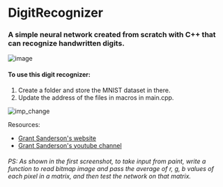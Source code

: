 # DigitRecognizer

<h3>A simple neural network created from scratch with C++ that can recognize handwritten digits.</h3>

![image](https://user-images.githubusercontent.com/77842809/145727029-9e244e2d-5512-4a44-a95d-8d46083fac19.png)


<h4> To use this digit recognizer: </h4> 
<ol>
  <li>Create a folder and store the MNIST dataset in there.</li>
  <li>Update the address of the files in macros in main.cpp.</li>
</ol>

![imp_change](https://user-images.githubusercontent.com/77842809/145726541-87179949-53f2-4faa-bfbd-9ae8b3300be9.jpg)

Resources:
<ul>
  <li><a href="https://www.3blue1brown.com/topics/neural-networks">Grant Sanderson's website</a></li>
  <li><a href="https://www.youtube.com/playlist?list=PLZHQObOWTQDNU6R1_67000Dx_ZCJB-3pi">Grant Sanderson's youtube channel</a></li>
</ul>
  
  
<h6>PS: As shown in the first screenshot, to take input from paint, write a function to read bitmap image and pass the average of r, g, b values of each pixel in a matrix, and then test the network on that matrix.</h6>
